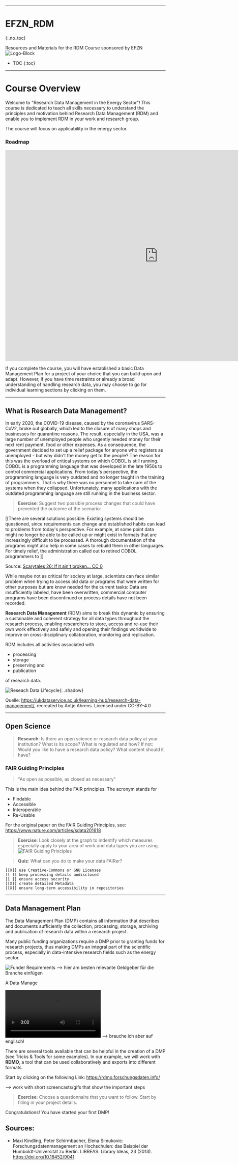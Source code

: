 <!--
author:   C3L
email:    antje.ahrens@uol.de
Version:  1.0
language: en

mode:     Textbook

narrator: US English Female

logo:     ![efzn-logo](img/efzn-logo.png)

-->

----
# EFZN_RDM
{:.no_toc}

Resources and Materials for the RDM Course sponsored by EFZN
![Logo-Block](img/efzn-logo.png)

- TOC
{:toc}

----

# Course Overview

Welcome to "Research Data Management in the Energy Sector"! This course is dedicated to teach all skills necessary to understand the principles and motivation behind Research Data Management (RDM) and enable you to implement RDM in your work and research group.

The course will focus on applicability in the energy sector.

### Roadmap

<iframe src="https://wp.uni-oldenburg.de/innovative-hochschule-jade-oldenburg-wise20182019/wp-admin/admin-ajax.php?action=h5p_embed&id=19" width="958" height="663" frameborder="0" allowfullscreen="allowfullscreen" title="Research Data Management in the Energy Sector"></iframe><script src="https://wp.uni-oldenburg.de/innovative-hochschule-jade-oldenburg-wise20182019/wp-content/plugins/h5p/h5p-php-library/js/h5p-resizer.js" charset="UTF-8"></script>

If you complete the course, you will have established a basic Data Management Plan for a project of your choice that you can build upon and adapt. However, if you have time restraints or already a broad understanding of handling research data, you may choose to go for individual learning sections by clicking on them.


---


## What is Research Data Management?

 


<!--Scenario 2: In 2009, T-Mobile was the largest mobile network provider in Germany with over 40 million customers. Nevertheless, on April 21st a service disruption occurred at around 4 p.m., which was to go down as the biggest in history. In one fell swoop, millions of customers were suddenly unable to connect to the network. Calls could not be connected, nor could SMS be sent. The reason for this was a simultaneous failure of all three home location registers. Together, these three servers form a distributed database and are a central component of every mobile network. Normally, the network could still function as long as only one of the three servers is still active. But how did all three servers suddenly crash?
The answer was made public in the press a few days later. A faulty software update was installed on all three servers at the same time. Because of this, the servers could not support each other because they were struggling with the same problem. It was only at around 8 p.m. of the same day that the software update was cleaned up and a large part of the network was restored to operation.

[[There are several solutions possible: the most important precaution when running new software is to test it in a safe environment whose potential failure will not affect the functionaluty of the system at large. Also, a step-by-step procedure updating only one server at a time could have limited damage. ]]

Scenario 3: you read a fascinating paper in a neighbouring reseach field. You are immediately intrigued - you could build upon these results with your research! But unfortunately, the data and metadata were not uploaded in a repository. So you try to contact the author of the paper. Unfortunately, she doesn't work at the respective institute anymore and does not have access to the in-house file system anymore. She refers you to her graduate student who did the actual study - but he married and has changed his surname. Finally, you get a hold of him and he sends you the data file - unfortunately, it is full of cryptic acronyms and the software he used to process the data has been discontinued... 

Scenario 4: use the [TIB-Video](https://av.tib.eu/media/31036)
-->

In early 2020, the COVID-19 disease, caused by the coronavirus SARS-CoV2, broke out globally, which led to the closure of many shops and businesses for quarantine reasons. The result, especially in the USA, was a large number of unemployed people who urgently needed money for their next rent payment, food or other expenses. As a consequence, the government decided to set up a relief package for anyone who registers as unemployed - but why didn't the money get to the people?
The reason for this was the overload of critical systems on which COBOL is still running. COBOL is a programming language that was developed in the late 1950s to control commercial applications. From today's perspective, the programming language is very outdated and no longer taught in the training of programmers. That is why there was no personnel to take care of the systems when they collapsed. Unfortunately, many applications with the outdated programming language are still running in the business sector. 

>**Exercise**: Suggest two possible process changes that could have prevented the outcome of the scenario:

[[There are several solutions possible: Existing systems should be questioned, since requirements can change and established habits can lead to problems from today's perspective. For example, at some point data might no longer be able to be called up or might exist in formats that are increasingly difficult to be processed. A thorough documentation of the programs might also help in some cases to rebuild them in other languages. For timely relief, the administration called out to retired COBOL programmers to ]]
<!--- Infobox: 3-2-1- rule at some point, maybe in Tools&Tricks-->

Source: [Scarytales 26: If it ain't broken... CC 0](https://forschungsdaten-thueringen.de/fdm-scarytales/articles/ueberblick.html)

While maybe not as critical for society at large, scientists can face similar problem when trying to access old data or programs that were written for other purposes but are know needed for the current tasks: Data are insufficiently labeled, have been overwritten, commercial computer programs have been discontinued or process details have not been recorded.

**Research Data Management** (RDM) aims to break this dynamic by ensuring a sustainable and coherent strategy for all data types throughout the research process, enabling researchers to store, access and re-use their own work effectively and safely and opening their findings worldwide to improve on cross-disciplinary collaboration, monitoring and replication.

RDM includes all activities associated with

* processing
* storage
* preserving and
* publication

of research data.


![Reseach Data Lifecycle](img/DataLifecycle.png){: .shadow}


Quelle: https://ukdataservice.ac.uk/learning-hub/research-data-management/, recreated by Antje Ahrens. Licensed under CC-BY-4.0


---



## Open Science

>**Research**: Is there an open science or research data policy at your institution?
What is its scope? What is regulated and how?
If not: 
Would you like to have a research data policy?
What content should it have?

### FAIR Guiding Principles

> "As open as possible, as closed as necessary" 

This is the main idea behind the FAIR principles. The acronym stands for

* Findable
* Accessible
* Interoperable
* Re-Usable

For the original paper on the FAIR Guiding Principles, see: https://www.nature.com/articles/sdata201618
<!-- insert doi and title here instead -->

>**Exercise**: Look closely at the graph to indentify which measures especially apply to your area of work and data types you are using.
![FAIR Guiding Principles](img/FAIR.png)


> **Quiz**: What can you do to make your data FAIRer?    

    [[X]] use Creative-Commons or GNU Licenses
    [[ ]] keep processing details undisclosed
    [[ ]] ensure access security 
    [[X]] create detailed Metadata    
    [[X]] ensure long-term accessibility in repositories


---


## Data Management Plan
The Data Management Plan (DMP) contains all information that describes and documents sufficiently the collection, processing, storage, archiving and publication of research data within a research project.  

Many public funding organizations require a DMP prior to granting funds for research projects, thus making DMPs an integral part of the scientific process, especially in data-intensive research fields such as the energy sector.

![Funder Requirements](img/Funder_Requirements.png)
--> hier am besten relevante Geldgeber für die Branche einfügen

A Data Manage 

![DMP Tutorial](img/RS91_Was%20sind%20Datenmanagementplaene.mp4)
--> brauche ich aber auf englisch!

There are several tools available that can be helpful in the creation of a DMP (see Tricks & Tools for some examples). In our example, we will work with **RDMO**, a tool that can be used collaboratively and exports into different formats. 

Start by clicking on the following Link:
https://rdmo.forschungsdaten.info/

--> work with short screencasts/gifs that show the important steps

>**Exercise**: Choose a questionnaire that you want to follow. Start by filling in your project details.

Congratulations! You have started your first DMP!


## Sources: 
* Maxi Kindling, Peter Schirmbacher, Elena Simukovic: Forschungsdatenmanagement an Hochschulen: das Beispiel der Humboldt-Universität zu Berlin. LIBREAS. Library Ideas, 23 (2013).
https://doi.org/10.18452/9041.